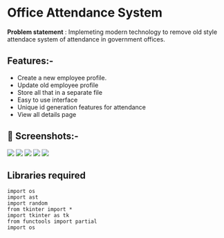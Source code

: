 # Office Attendance System

**Problem statement** : Implemeting modern technology to remove old style attendace system of attendance in government offices.

## Features:-
  - Create a new employee profile.
  - Update old employee profile
  - Store all that in a separate file
  - Easy to use interface
  - Unique id generation features for attendance
  - View all details page


## 📸 Screenshots:-

<img src="https://github.com/m0hit-kumar/Programming-Basics/blob/main/Python/Projects/Office%20Attendance%20System/images/1.png"></img>
<img src="https://github.com/m0hit-kumar/Programming-Basics/blob/main/Python/Projects/Office%20Attendance%20System/images/5.png"></img>
<img src="https://github.com/m0hit-kumar/Programming-Basics/blob/main/Python/Projects/Office%20Attendance%20System/images/3.png"></img>
<img src="https://github.com/m0hit-kumar/Programming-Basics/blob/main/Python/Projects/Office%20Attendance%20System/images/4.png"></img>
<img src="https://github.com/m0hit-kumar/Programming-Basics/blob/main/Python/Projects/Office%20Attendance%20System/images/2.png"></img>




## Libraries required

```
import os  
import ast
import random
from tkinter import *
import tkinter as tk
from functools import partial
import os

```

